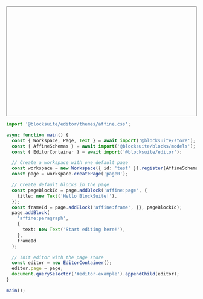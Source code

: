 <div id="editor-example" style="height: 250px; border: 1px solid grey; padding: 20px;"></div>

<script>
import '@blocksuite/editor/themes/affine.css';

async function main() {
  const { Workspace, Page, Text } = await import('@blocksuite/store');
  const { AffineSchemas } = await import('@blocksuite/blocks/models');
  const { EditorContainer } = await import('@blocksuite/editor');

  // Create a workspace with one default page
  const workspace = new Workspace({ id: 'test' }).register(AffineSchemas);
  const page = workspace.createPage('page0');

  // Create default blocks in the page
  const pageBlockId = page.addBlock('affine:page', {
    title: new Text('Hello BlockSuite!'),
  });
  const frameId = page.addBlock('affine:frame', {}, pageBlockId);
  page.addBlock('affine:paragraph', {
    text: new Text('Start editing here!'),
  }, frameId);

  // Init editor with the page store
  const editor = new EditorContainer();
  editor.page = page;
  // remove existing children, don't use innerHTML
  const node = document.querySelector('#editor-example')
  while (node.firstChild) {
    node.removeChild(node.firstChild);
  }

  node.appendChild(editor);
}

if (typeof window !== 'undefined') {
  main();
}
</script>

```ts
import '@blocksuite/editor/themes/affine.css';

async function main() {
  const { Workspace, Page, Text } = await import('@blocksuite/store');
  const { AffineSchemas } = await import('@blocksuite/blocks/models');
  const { EditorContainer } = await import('@blocksuite/editor');

  // Create a workspace with one default page
  const workspace = new Workspace({ id: 'test' }).register(AffineSchemas);
  const page = workspace.createPage('page0');

  // Create default blocks in the page
  const pageBlockId = page.addBlock('affine:page', {
    title: new Text('Hello BlockSuite!'),
  });
  const frameId = page.addBlock('affine:frame', {}, pageBlockId);
  page.addBlock(
    'affine:paragraph',
    {
      text: new Text('Start editing here!'),
    },
    frameId
  );

  // Init editor with the page store
  const editor = new EditorContainer();
  editor.page = page;
  document.querySelector('#editor-example').appendChild(editor);
}

main();
```
